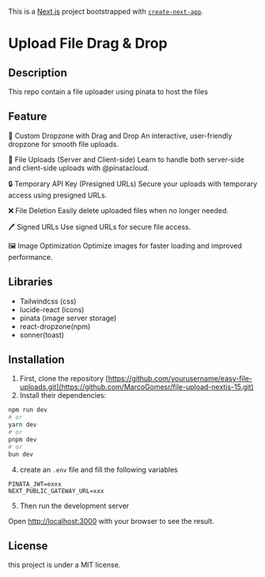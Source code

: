 This is a [Next.js](https://nextjs.org) project bootstrapped with [`create-next-app`](https://nextjs.org/docs/app/api-reference/cli/create-next-app).

# Upload File Drag & Drop

## Description

This repo contain a file uploader using pinata to host the files

## Feature

🎨 Custom Dropzone with Drag and Drop
An interactive, user-friendly dropzone for smooth file uploads.

🚀 File Uploads (Server and Client-side)
Learn to handle both server-side and client-side uploads with @pinatacloud.

🔒 Temporary API Key (Presigned URLs)
Secure your uploads with temporary access using presigned URLs.

❌ File Deletion
Easily delete uploaded files when no longer needed.

🖊️ Signed URLs
Use signed URLs for secure file access.

🖼️ Image Optimization
Optimize images for faster loading and improved performance.

## Libraries

- Tailwindcss (css)
- lucide-react (icons)
- pinata (image server storage)
- react-dropzone(npm)
- sonner(toast)

## Installation

1. First, clone the repository [https://github.com/yourusername/easy-file-uploads.git](https://github.com/MarcoGomesr/file-upload-nextjs-15.git)
2. Install their dependencies:

```bash
npm run dev
# or
yarn dev
# or
pnpm dev
# or
bun dev
```

4. create an `.env` file and fill the following variables

```
PINATA_JWT=exxx
NEXT_PUBLIC_GATEWAY_URL=xxx
```

5. Then run the development server

Open [http://localhost:3000](http://localhost:3000) with your browser to see the result.

## License

this project is under a MIT license.
